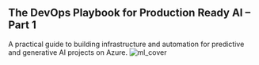 ## The DevOps Playbook for Production Ready AI – Part 1
A practical guide to building infrastructure and automation for predictive and generative AI projects on Azure.
![ml_cover](https://github.com/user-attachments/assets/d8dab994-a93a-4725-b854-6a17c70e70b0)

